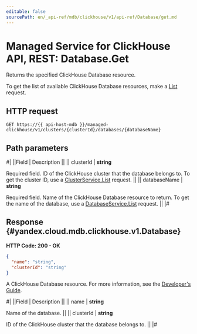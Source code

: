 ```yaml
---
editable: false
sourcePath: en/_api-ref/mdb/clickhouse/v1/api-ref/Database/get.md
---
```


# Managed Service for ClickHouse API, REST: Database.Get

Returns the specified ClickHouse Database resource.

To get the list of available ClickHouse Database resources, make a [List](/docs/managed-clickhouse/api-ref/Database/list#List) request.

## HTTP request

```
GET https://{{ api-host-mdb }}/managed-clickhouse/v1/clusters/{clusterId}/databases/{databaseName}
```

## Path parameters

#|
||Field | Description ||
|| clusterId | **string**

Required field. ID of the ClickHouse cluster that the database belongs to.
To get the cluster ID, use a [ClusterService.List](/docs/managed-clickhouse/api-ref/Cluster/list#List) request. ||
|| databaseName | **string**

Required field. Name of the ClickHouse Database resource to return.
To get the name of the database, use a [DatabaseService.List](/docs/managed-clickhouse/api-ref/Database/list#List) request. ||
|#

## Response {#yandex.cloud.mdb.clickhouse.v1.Database}

**HTTP Code: 200 - OK**

```json
{
  "name": "string",
  "clusterId": "string"
}
```

A ClickHouse Database resource. For more information, see the
[Developer's Guide](/docs/managed-clickhouse/concepts).

#|
||Field | Description ||
|| name | **string**

Name of the database. ||
|| clusterId | **string**

ID of the ClickHouse cluster that the database belongs to. ||
|#